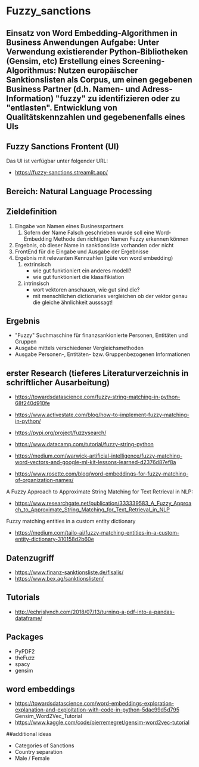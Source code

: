 # Fuzzy_sanctions

Einsatz von Word Embedding-Algorithmen in Business Anwendungen
Aufgabe: Unter Verwendung existierender Python-Bibliotheken (Gensim, etc) Erstellung eines Screening-Algorithmus: Nutzen europäischer Sanktionslisten als Corpus, um einen gegebenen Business Partner (d.h. Namen- und Adress-Information) "fuzzy" zu identifizieren oder zu "entlasten". Entwicklung von Qualitätskennzahlen und gegebenenfalls eines UIs
---

## Fuzzy Sanctions Frontent (UI)

Das UI ist verfügbar unter folgender URL:

- https://fuzzy-sanctions.streamlit.app/


## Bereich: Natural Language Processing


## Zieldefinition
1. Eingabe von Namen eines Businesspartners
   1. Sofern der Name Falsch geschrieben wurde soll eine Word-Embedding Methode den richtigen Namen Fuzzy erkennen können
2. Ergebnis, ob dieser Name in sanktionsliste vorhanden oder nicht
3. FrontEnd für die Eingabe und Ausgabe der Ergebnisse
4. Ergebnis mit relevanten Kennzahlen (güte von word embedding)
   1. extrinsisch
      - wie gut funktioniert ein anderes modell?
      - wie gut funktioniert die klassifikiation
   2. intrinsisch
      - wort vektoren anschauen, wie gut sind die? 
      - mit menschlichen dictionaries vergleichen ob der vektor genau die gleiche ähnlichkeit ausssagt!

## Ergebnis 
- "Fuzzy" Suchmaschine für finanzsankionierte Personen, Entitäten und Gruppen
- Ausgabe mittels verschiedener Vergleichsmethoden
- Ausgabe Personen-, Entitäten- bzw. Gruppenbezogenen Informationen

## erster Research (tieferes Literaturverzeichnis in schriftlicher Ausarbeitung)
- https://towardsdatascience.com/fuzzy-string-matching-in-python-68f240d910fe
- https://www.activestate.com/blog/how-to-implement-fuzzy-matching-in-python/
- https://pypi.org/project/fuzzysearch/
- https://www.datacamp.com/tutorial/fuzzy-string-python

- https://medium.com/warwick-artificial-intelligence/fuzzy-matching-word-vectors-and-google-ml-kit-lessons-learned-d2376d87ef8a
- https://www.rosette.com/blog/word-embeddings-for-fuzzy-matching-of-organization-names/

A Fuzzy Approach to Approximate String Matching for Text Retrieval in NLP:
- https://www.researchgate.net/publication/333339583_A_Fuzzy_Approach_to_Approximate_String_Matching_for_Text_Retrieval_in_NLP
  
Fuzzy matching entities in a custom entity dictionary
- https://medium.com/tailo-ai/fuzzy-matching-entities-in-a-custom-entity-dictionary-310158d2b60e
## Datenzugriff
- https://www.finanz-sanktionsliste.de/fisalis/
- https://www.bex.ag/sanktionslisten/

## Tutorials
- http://echrislynch.com/2018/07/13/turning-a-pdf-into-a-pandas-dataframe/

## Packages
- PyPDF2
- theFuzz
- spacy
- gensim

## word embeddings
- https://towardsdatascience.com/word-embeddings-exploration-explanation-and-exploitation-with-code-in-python-5dac99d5d795
Gensim_Word2Vec_Tutorial
- https://www.kaggle.com/code/pierremegret/gensim-word2vec-tutorial

##additional ideas
- Categories of Sanctions
- Country separation
- Male / Female 

